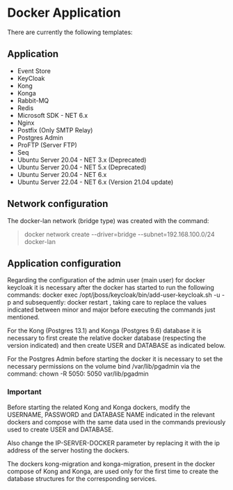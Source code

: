 # Docker Application

There are currently the following templates:

## Application

- Event Store
- KeyCloak
- Kong
- Konga
- Rabbit-MQ
- Redis
- Microsoft SDK - NET 6.x
- Nginx
- Postfix (Only SMTP Relay)
- Postgres Admin
- ProFTP (Server FTP)
- Seq
- Ubuntu Server 20.04 - NET 3.x (Deprecated)
- Ubuntu Server 20.04 - NET 5.x (Deprecated)
- Ubuntu Server 20.04 - NET 6.x
- Ubuntu Server 22.04 - NET 6.x (Version 21.04 update)


## Network configuration

The docker-lan network (bridge type) was created with the command: 

> docker network create --driver=bridge --subnet=192.168.100.0/24 docker-lan


## Application configuration

Regarding the configuration of the admin user (main user) for docker keycloak it is necessary after the docker has started to run the following commands: docker exec <CONTAINER> /opt/jboss/keycloak/bin/add-user-keycloak.sh -u <USERNAME> -p <PASSWORD> and subsequently: docker restart <CONTAINER>, taking care to replace the values indicated between minor and major before executing the commands just mentioned.

For the Kong (Postgres 13.1) and Konga (Postgres 9.6) database it is necessary to first create the relative docker database (respecting the version indicated) and then create USER and DATABASE as indicated below.

For the Postgres Admin before starting the docker it is necessary to set the necessary permissions on the volume bind /var/lib/pgadmin via the command: chown -R 5050: 5050 var/lib/pgadmin


### Important

Before starting the related Kong and Konga dockers, modify the USERNAME, PASSWORD and DATABASE NAME indicated in the relevant dockers and compose with the same data used in the commands previously used to create USER and DATABASE.

Also change the IP-SERVER-DOCKER parameter by replacing it with the ip address of the server hosting the dockers. 

The dockers kong-migration and konga-migration, present in the docker compose of Kong and Konga, are used only for the first time to create the database structures for the corresponding services.
